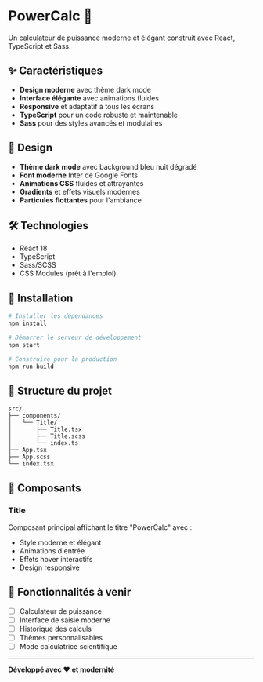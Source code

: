 # PowerCalc 🚀

Un calculateur de puissance moderne et élégant construit avec React, TypeScript et Sass.

## ✨ Caractéristiques

-   **Design moderne** avec thème dark mode
-   **Interface élégante** avec animations fluides
-   **Responsive** et adaptatif à tous les écrans
-   **TypeScript** pour un code robuste et maintenable
-   **Sass** pour des styles avancés et modulaires

## 🎨 Design

-   **Thème dark mode** avec background bleu nuit dégradé
-   **Font moderne** Inter de Google Fonts
-   **Animations CSS** fluides et attrayantes
-   **Gradients** et effets visuels modernes
-   **Particules flottantes** pour l'ambiance

## 🛠️ Technologies

-   React 18
-   TypeScript
-   Sass/SCSS
-   CSS Modules (prêt à l'emploi)

## 🚀 Installation

```bash
# Installer les dépendances
npm install

# Démarrer le serveur de développement
npm start

# Construire pour la production
npm run build
```

## 📁 Structure du projet

```
src/
├── components/
│   └── Title/
│       ├── Title.tsx
│       ├── Title.scss
│       └── index.ts
├── App.tsx
├── App.scss
└── index.tsx
```

## 🎯 Composants

### Title

Composant principal affichant le titre "PowerCalc" avec :

-   Style moderne et élégant
-   Animations d'entrée
-   Effets hover interactifs
-   Design responsive

## 🌟 Fonctionnalités à venir

-   [ ] Calculateur de puissance
-   [ ] Interface de saisie moderne
-   [ ] Historique des calculs
-   [ ] Thèmes personnalisables
-   [ ] Mode calculatrice scientifique

---

**Développé avec ❤️ et modernité**
